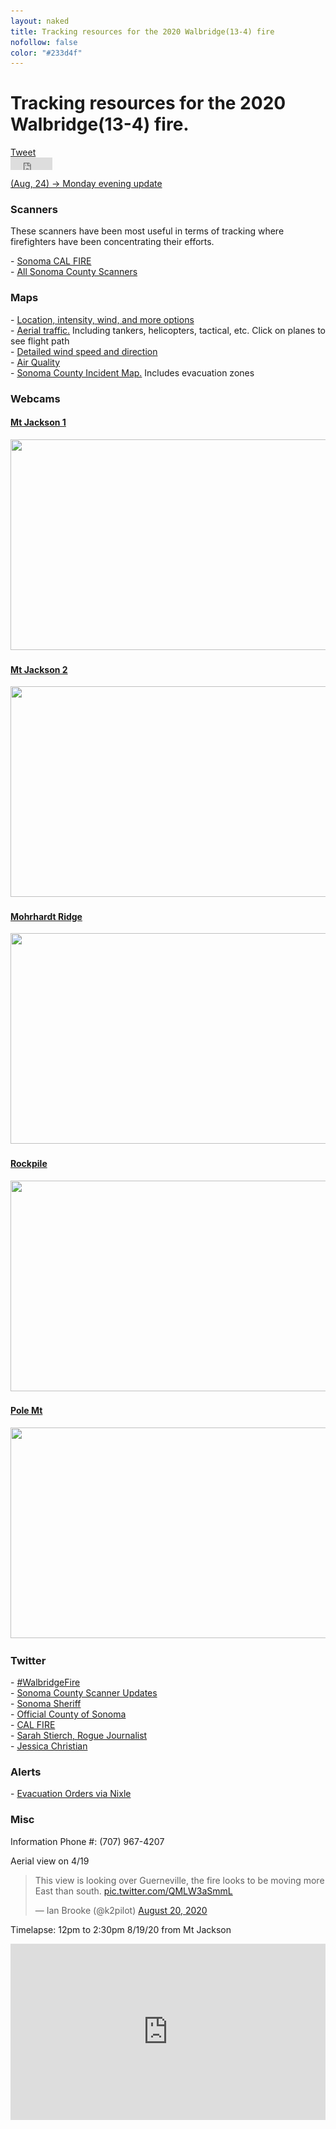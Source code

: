 ```yaml
---
layout: naked
title: Tracking resources for the 2020 Walbridge(13-4) fire
nofollow: false
color: "#233d4f"
---
```

<div class='wind'>
  <div
  data-windywidget="forecast"
  data-spotid="646754"
  data-appid="1b7e2b252fd722a36177fd24e80ea163">
  </div>
  <script async="true" data-cfasync="false" type="text/javascript" src="https://windy.app/widget/windy_forecast_async.js"></script>
</div>
<h1>Tracking resources for the 2020 Walbridge(13-4) fire.</h1>
<section>
  <div class='social-share'>
    <div>
      <a href="https://twitter.com/share?ref_src=twsrc%5Etfw" class="twitter-share-button" data-text="Tracking resources for the 2020 Walbridge(13-4) fire." data-hashtags="WalbridgeFire" data-dnt="true" data-show-count="false">Tweet</a>
    </div>
    <div>
      <iframe src="https://www.facebook.com/plugins/share_button.php?href=https%3A%2F%2Fwww.levivoelz.com%2Fsonoma-county-fire-resources&layout=button&size=small&width=67&height=20&appId" width="67" height="20" style="border:none;overflow:hidden" scrolling="no" frameborder="0" allowTransparency="true" allow="encrypted-media"></iframe>
    </div>
  </div>
  <div style='padding-top: 10px'>
    <a href='http://www.sonomawest.com/sonoma_west_times_and_news/news/monday-evening-update-repopulation-of-lower-river-may-still-be-a-few-days-away/article_3f52655e-e678-11ea-9513-df0c7f4fef5b.html' target='_blank'>(Aug, 24) -> Monday evening update</a>
  </div>
</section>
<section>
  <h3>Scanners</h3>
  <p>
    These scanners have been most useful in terms of tracking where firefighters have been concentrating their efforts.
  </p>
  - <a href="https://m.broadcastify.com/listen/feed/31847" target="_blank">
    Sonoma CAL FIRE
  </a><br />
  - <a href='https://m.broadcastify.com/listen/ctid/231' target='_blank'>All Sonoma County Scanners</a>
</section>
<section>
  <h3>Maps</h3>
  - <a href='https://sartopo.com/map.html#ll=38.61204,-122.99314&z=12&b=t&a=modis_mp%2Cwxd_wspd-01' target='_blank'>Location, intensity, wind, and more options</a><br />
  - <a href="https://www.flightradar24.com/38.58,-123/12" target="_blank">Aerial traffic.</a> Including tankers, helicopters, tactical, etc. Click on planes to see flight path<br />
  - <a href="https://www.windy.com/?38.537,-122.916,12" target="_blank">Detailed wind speed and direction</a><br />
  - <a href="https://www.purpleair.com/map?opt=1/mAQI/a10/cC0#11.04/38.5358/-122.939" target='_blank'>Air Quality</a><br />
  - <a href="https://sonomacounty.maps.arcgis.com/apps/webappviewer/index.html?id=69a0e54e9e2b48c086d122027b21c961" target="_blank">Sonoma County Incident Map.</a> Includes evacuation zones<br />
</section>
<section>
  <h3>Webcams</h3>
  <div class='webcams'>
    <div>
      <a href='http://www.alertwildfire.org/northbay/?camera=Axis-Jackson' class='webcam' target='_blank'>
        <h4>Mt Jackson 1</h4>
        <img data-src='http://api.nvseismolab.org/camera/Axis-Jackson' src='/images/img-placeholder.gif?b=t' onerror="this.onerror=null;this.src='/images/img-placeholder.gif';" class='webcam--img' width='600' height='337' /><br />
      </a>
    </div>
    <div>
      <a href='http://www.alertwildfire.org/northbay/?camera=Axis-Jackson2' class='webcam' target='_blank'>
        <h4>Mt Jackson 2</h4>
        <img data-src='http://api.nvseismolab.org/camera/Axis-Jackson2' src='/images/img-placeholder.gif?b=t' onerror="this.onerror=null;this.src='/images/img-placeholder.gif';" class='webcam--img' width='600' height='337' /><br />
      </a>
    </div>
    <div>
      <a href='http://www.alertwildfire.org/northbay/?camera=Axis-MohrhardtRidge1' class='webcam' target='_blank'>
        <h4>Mohrhardt Ridge</h4>
        <img data-src='http://api.nvseismolab.org/camera/Axis-MohrhardtRidge1' src='/images/img-placeholder.gif?b=t' onerror="this.onerror=null;this.src='/images/img-placeholder.gif';" class='webcam--img' width='600' height='337' />
      </a>
    </div>
    <div>
      <a href='http://www.alertwildfire.org/northbay/?camera=Axis-Rockpile' class='webcam' target='_blank'>
        <h4>Rockpile</h4>
        <img data-src='http://api.nvseismolab.org/camera/Axis-Rockpile' src='/images/img-placeholder.gif?b=t' onerror="this.onerror=null;this.src='/images/img-placeholder.gif';" class='webcam--img' width='600' height='337' />
      </a>
    </div>
    <div>
      <a href='http://www.alertwildfire.org/northbay/?camera=Axis-PoleMt' class='webcam' target='_blank'>
        <h4>Pole Mt</h4>
        <img data-src='http://api.nvseismolab.org/camera/Axis-PoleMt' src='/images/img-placeholder.gif?b=t' onerror="this.onerror=null;this.src='/images/img-placeholder.gif';" class='webcam--img' width='600' height='337' />
      </a>
    </div>
  </div>
</section>
<section>
  <h3>Twitter</h3>
  - <a href='https://twitter.com/search?q=%23walbridgefire&src=typed_query' target='_blank'>#WalbridgeFire</a><br />
  - <a href="https://twitter.com/SonomaScanner" target="_blank">Sonoma County Scanner Updates</a><br />
  - <a href="https://twitter.com/sonomasheriff" target="_blank">Sonoma Sheriff</a><br />
  - <a href="https://twitter.com/CountyofSonoma" target="_blank">Official County of Sonoma</a><br />
  - <a href="https://twitter.com/CAL_FIRE" target="_blank">CAL FIRE</a><br />
  - <a href='https://twitter.com/Sarah_Stierch' target='_blank'>Sarah Stierch, Rogue Journalist</a><br />
  - <a href='https://twitter.com/jachristian' target='_blank'>Jessica Christian</a>
</section>
<section>
  <h3>Alerts</h3>
  - <a href="https://nixle.us/sonoma-county-sheriffs-office/" target="_blank">Evacuation Orders via Nixle</a>
</section>
<section>
  <h3>Misc</h3>
  <p>Information Phone #: (707) 967-4207</p>
  <p>Aerial view on 4/19</p>
  <blockquote class="twitter-tweet">
    <p lang="en" dir="ltr">
      This view is looking over Guerneville, the fire looks to be moving more East than south. <a href="https://t.co/QMLW3aSmmL">pic.twitter.com/QMLW3aSmmL</a>
    </p>
    &mdash; Ian Brooke (@k2pilot) <a href="https://twitter.com/k2pilot/status/1296240744722620416?ref_src=twsrc%5Etfw">August 20, 2020</a>
  </blockquote>
  <p>Timelapse: 12pm to 2:30pm 8/19/20 from Mt Jackson</p>
  <style>.embedtool {position: relative;height: 0;padding-top: 56%;overflow: hidden;max-width: 100%;} .embedtool iframe, .embedtool object, .embedtool embed { position: absolute; top: 0; left: 0; width: 100%; height: 100%; } .embedtool .fluid-vids {position: initial !important}</style><div class="embedtool"><iframe src="https://www.youtube.com/embed/KIVbtWUH208" frameborder="0" allowfullscreen></iframe></div>
</section>

<script>
  var INTERVAL_SECONDS = 2;
  var images = Array.from(document.getElementsByClassName('webcam--img'));
  var timers = [];

  images.forEach(function(image) {
    var img = new Image();

    img.onload = function() {
      image.src = img.src; // lazy-ish load the image

      timers.push(new IntervalTimer(function() {
        image.src = image.dataset.src + timeParam();
      }, INTERVAL_SECONDS * 1000, image));
    }

    img.src = image.dataset.src + timeParam();
  });

  document.addEventListener("visibilitychange", function() {
    if (document.hidden) {
      timers.forEach(function(t) {
        t.pause();
      });
    } else {
      timers.forEach(function(t) {
        t.resume();
      });
    }
  }, false);

  // busts browser cache
  function timeParam() {
    return "?" + new Date().getTime();
  }

  // from https://stackoverflow.com/questions/24724852/pause-and-resume-setinterval
  function IntervalTimer(callback, interval) {
    var timerId, startTime, remaining = 0;
    var state = 0; //  0 = idle, 1 = running, 2 = paused, 3= resumed

    this.pause = function () {
      if (state != 1) return;

      remaining = interval - (new Date() - startTime);
      window.clearInterval(timerId);
      state = 2;
    };

    this.resume = function () {
      if (state != 2) return;

      state = 3;
      window.setTimeout(this.timeoutCallback, remaining);
    };

    this.timeoutCallback = function () {
      if (state != 3) return;

      callback();

      startTime = new Date();
      timerId = window.setInterval(callback, interval);
      state = 1;
    };

    startTime = new Date();
    timerId = window.setInterval(callback, interval);
    state = 1;
  }
</script>
